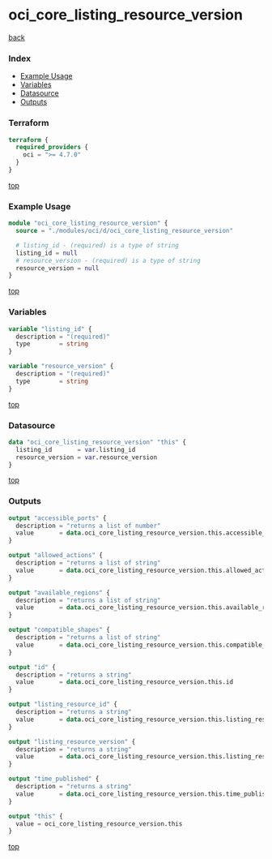 # oci_core_listing_resource_version

[back](../oci.md)

### Index

- [Example Usage](#example-usage)
- [Variables](#variables)
- [Datasource](#datasource)
- [Outputs](#outputs)

### Terraform

```terraform
terraform {
  required_providers {
    oci = ">= 4.7.0"
  }
}
```

[top](#index)

### Example Usage

```terraform
module "oci_core_listing_resource_version" {
  source = "./modules/oci/d/oci_core_listing_resource_version"

  # listing_id - (required) is a type of string
  listing_id = null
  # resource_version - (required) is a type of string
  resource_version = null
}
```

[top](#index)

### Variables

```terraform
variable "listing_id" {
  description = "(required)"
  type        = string
}

variable "resource_version" {
  description = "(required)"
  type        = string
}
```

[top](#index)

### Datasource

```terraform
data "oci_core_listing_resource_version" "this" {
  listing_id       = var.listing_id
  resource_version = var.resource_version
}
```

[top](#index)

### Outputs

```terraform
output "accessible_ports" {
  description = "returns a list of number"
  value       = data.oci_core_listing_resource_version.this.accessible_ports
}

output "allowed_actions" {
  description = "returns a list of string"
  value       = data.oci_core_listing_resource_version.this.allowed_actions
}

output "available_regions" {
  description = "returns a list of string"
  value       = data.oci_core_listing_resource_version.this.available_regions
}

output "compatible_shapes" {
  description = "returns a list of string"
  value       = data.oci_core_listing_resource_version.this.compatible_shapes
}

output "id" {
  description = "returns a string"
  value       = data.oci_core_listing_resource_version.this.id
}

output "listing_resource_id" {
  description = "returns a string"
  value       = data.oci_core_listing_resource_version.this.listing_resource_id
}

output "listing_resource_version" {
  description = "returns a string"
  value       = data.oci_core_listing_resource_version.this.listing_resource_version
}

output "time_published" {
  description = "returns a string"
  value       = data.oci_core_listing_resource_version.this.time_published
}

output "this" {
  value = oci_core_listing_resource_version.this
}
```

[top](#index)